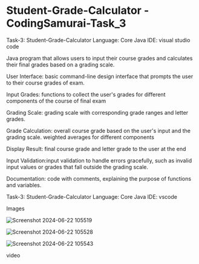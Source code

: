 # Student-Grade-Calculator -CodingSamurai-Task_3

Task-3: Student-Grade-Calculator 
Language: Core Java
IDE: visual studio code

Java program that allows users to input their course grades and calculates their final grades based on a grading scale.

User Interface: basic command-line design interface that prompts the user to their course grades of exam.
                
Input Grades: functions to collect the user's grades for different components of the course of final exam

Grading Scale:  grading scale with corresponding grade ranges and letter grades.

Grade Calculation: overall course grade based on the user's input and the grading scale. weighted averages for different components

Display Result: final course grade and letter grade to the user at the end

Input Validation:input validation to handle errors gracefully, such as invalid input values or grades that fall outside the grading scale.

Documentation: code with comments, explaining the purpose of functions and variables. 


Task-3: Student-Grade-Calculator 
Language: Core Java
IDE: vscode

Images

![Screenshot 2024-06-22 105519](https://github.com/piyush8512/Student-Grade-Calculator/assets/122198008/0c425cc9-46f7-4f17-8d0f-329180d13a02)

![Screenshot 2024-06-22 105528](https://github.com/piyush8512/Student-Grade-Calculator/assets/122198008/9d650d08-26a7-4bba-8423-c3307a8d53e4)

![Screenshot 2024-06-22 105543](https://github.com/piyush8512/Student-Grade-Calculator/assets/122198008/3d3076a5-2a7f-4200-90a1-895a8c4d2a8c)


video 




